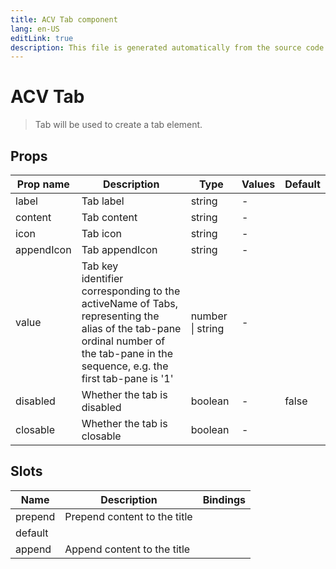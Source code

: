 ```yaml
---
title: ACV Tab component
lang: en-US
editLink: true
description: This file is generated automatically from the source code. Changes made here will be lost.
---
```


# ACV Tab

> Tab will be used to create a tab element.

<!--@include: ./tab.doc.md-->

## Props

| Prop name  | Description                                                                                                                                                                               | Type             | Values | Default |
| ---------- | ----------------------------------------------------------------------------------------------------------------------------------------------------------------------------------------- | ---------------- | ------ | ------- |
| label      | Tab label                                                                                                                                                                                 | string           | -      |         |
| content    | Tab content                                                                                                                                                                               | string           | -      |         |
| icon       | Tab icon                                                                                                                                                                                  | string           | -      |         |
| appendIcon | Tab appendIcon                                                                                                                                                                            | string           | -      |         |
| value      | Tab key<br/>identifier corresponding to the activeName of Tabs, representing the alias of the tab-pane<br/>ordinal number of the tab-pane in the sequence, e.g. the first tab-pane is '1' | number \| string | -      |         |
| disabled   | Whether the tab is disabled                                                                                                                                                               | boolean          | -      | false   |
| closable   | Whether the tab is closable                                                                                                                                                               | boolean          | -      |         |

## Slots

| Name    | Description                  | Bindings |
| ------- | ---------------------------- | -------- |
| prepend | Prepend content to the title |          |
| default |                              |          |
| append  | Append content to the title  |          |
